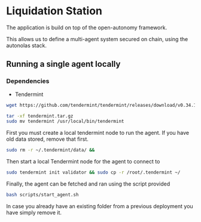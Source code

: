 # Liquidation Station

The application is build on top of the open-autonomy framework.

This allows us to define a multi-agent system secured on chain, using the autonolas stack.



## Running a single agent locally

### Dependencies
- Tendermint

```bash
wget https://github.com/tendermint/tendermint/releases/download/v0.34.11/tendermint_0.34.11_linux_amd64.tar.gz

tar -xf tendermint.tar.gz
sudo mv tendermint /usr/local/bin/tendermint
```


First you must create a local tendermint node to run the agent. If you have old data stored, remove that first.
```bash
sudo rm -r ~/.tendermint/data/ &&
```

Then start a local Tendermint node for the agent to connect to 
```bash
sudo tendermint init validator && sudo cp -r /root/.tendermint ~/
```

Finally, the agent can be fetched and ran using the script provided

```bash
bash scripts/start_agent.sh
```

In case you already have an existing folder from a previous deployment you have simply remove it.


